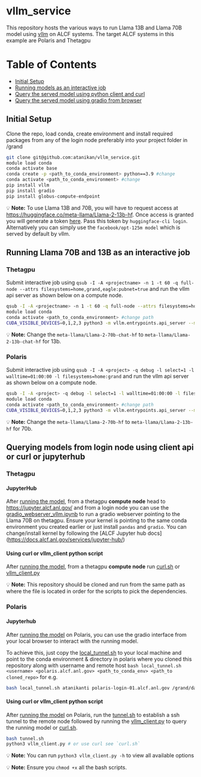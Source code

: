 # vllm_service
This repository hosts the various ways to run Llama 13B and Llama 70B model using [vllm](https://vllm.readthedocs.io/en/latest/) on ALCF systems. The target ALCF systems in this example are Polaris and Thetagpu

# Table of Contents

* [Initial Setup](#initial-setup)
* [Running models as an interactive job](#running-llama-70b-and-13b-as-an-interactive-job)
* [Query the served model using python client and curl](#querying-models-from-login-node-using-client-api-or-curl)
* [Query the served model using gradio from browser](#querying-models-from-browser-using-gradio-and-ssh-tunnels)

## Initial Setup

Clone the repo, load conda, create environment and install required packages from any of the login node preferably into your project folder in /grand

```bash
git clone git@github.com:atanikan/vllm_service.git
module load conda
conda activate base
conda create -p <path_to_conda_environment> python==3.9 #change
conda activate <path_to_conda_environment> #change
pip install vllm
pip install gradio
pip install globus-compute-endpoint 
```

:bulb: **Note:**  To use Llama 13B and 70B, you will have to request access at https://huggingface.co/meta-llama/Llama-2-13b-hf. Once access is granted you will generate a token [here](https://huggingface.co/settings/tokens). Pass this token by `huggingface-cli login`. Alternatively you can simply use the `facebook/opt-125m model` which is served by default by vllm.

## Running Llama 70B and 13B as an interactive job

### Thetagpu

Submit interactive job using `qsub -I -A <projectname> -n 1 -t 60 -q full-node --attrs filesystems=home,grand,eagle:pubnet=true` and run the vllm api server as shown below on a compute node.

```bash
qsub -I -A <projectname> -n 1 -t 60 -q full-node --attrs filesystems=home,grand,eagle:pubnet=true
module load conda
conda activate <path_to_conda_environment> #change path
CUDA_VISIBLE_DEVICES=0,1,2,3 python3 -m vllm.entrypoints.api_server --model meta-llama/Llama-2-70b-chat-hf --tokenizer=hf-internal-testing/llama-tokenizer --download-dir=$PWD --host 0.0.0.0 --tensor-parallel-size 4 # for the default facebook/opt-125m model just run python -m vllm.entrypoints.api_server
```

:bulb: **Note:** Change the `meta-llama/Llama-2-70b-chat-hf` to `meta-llama/Llama-2-13b-chat-hf` for 13b.

### Polaris

Submit interactive job using `qsub -I -A <project> -q debug -l select=1 -l walltime=01:00:00 -l filesystems=home:grand` and run the vllm api server as shown below on a compute node.

```bash
qsub -I -A <project> -q debug -l select=1 -l walltime=01:00:00 -l filesystems=home:grand
module load conda
conda activate <path_to_conda_environment> #change path
CUDA_VISIBLE_DEVICES=0,1,2,3 python3 -m vllm.entrypoints.api_server --model meta-llama/Llama-2-70b-chat-hf --tokenizer=hf-internal-testing/llama-tokenizer --download-dir=$PWD --host 0.0.0.0 --tensor-parallel-size 4 # for the default facebook/opt-125m model just run python -m vllm.entrypoints.api_server
```

:bulb: **Note:** Change the `meta-llama/Llama-2-70b-hf` to `meta-llama/Llama-2-13b-hf` for 70b.

## Querying models from login node using client api or curl or jupyterhub

### Thetagpu

#### JupyterHub

After [running the model](#running-llama-70b-and-13b-as-an-interactive-job), from a thetagpu **compute node** head to https://jupyter.alcf.anl.gov/ and from a login node you can use the [gradio_webserver_vllm.ipynb](thetagpu/gradio_webserver_vllm.ipynb) to run a gradio webserver pointing to the Llama 70B on thetagpu. Ensure your kernel is pointing to the same conda environment you created earlier or just install `pandas` and `gradio`. You can change/install kernel by following the [ALCF Jupyter hub docs] (https://docs.alcf.anl.gov/services/jupyter-hub/)


#### Using curl or vllm_client python script
After [running the model](#running-llama-70b-and-13b-as-an-interactive-job), from a thetagpu **compute node** run [curl.sh](thetagpu/curl.sh) or [vllm_client.py](thetagpu/vllm_client.py)


:bulb: **Note:** This repository should be cloned and run from the same path as where the file is located in order for the scripts to pick the dependencies.

### Polaris

#### Jupyterhub 

After [running the model](#running-llama-70b-and-13b-as-an-interactive-job) on Polaris, you can use the gradio interface from your local browser to interact with the running model.

To achieve this, just copy the [local_tunnel.sh](polaris/local_tunnel.sh) to your local machine and point to the conda environment & directory in polaris where you cloned this repository along with username and remote host `bash local_tunnel.sh <username> <polaris.alcf.anl.gov> <path_to_conda_env> <path_to cloned_repo>` for e.g. 

```bash
bash local_tunnel.sh atanikanti polaris-login-01.alcf.anl.gov /grand/datascience/atanikanti/envs/vllm_conda_env /grand/datascience/atanikanti/vllm_service
```

#### Using curl or vllm_client python script
After [running the model](#running-llama-70b-and-13b-as-an-interactive-job) on Polaris, run the [tunnel.sh](polaris/tunnel.sh) to establish a ssh tunnel to the remote node followed by running the [vllm_client.py](polaris/vllm_client.py) to query the running model or [curl.sh](polaris/curl.sh).

```bash
bash tunnel.sh
python3 vllm_client.py # or use curl see `curl.sh`
```

:bulb: **Note:** You can run `python3 vllm_client.py -h` to view all available options

:bulb: **Note:** Ensure you `chmod +x` all the bash scripts. 

